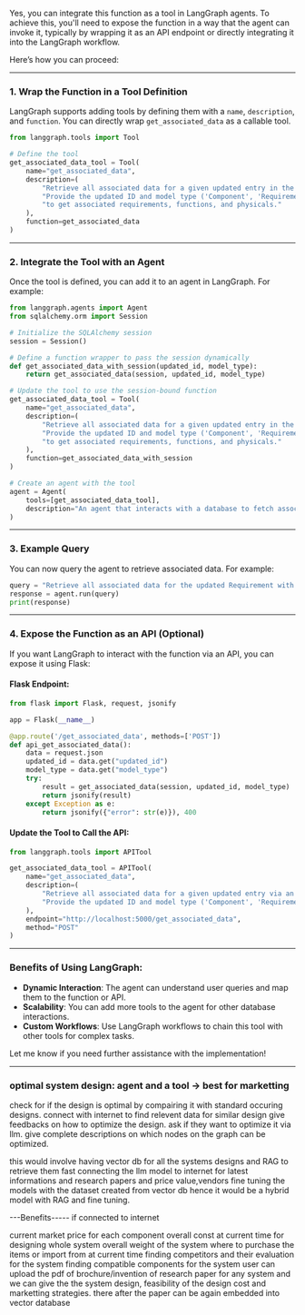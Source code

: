 Yes, you can integrate this function as a tool in LangGraph agents. To achieve this, you'll need to expose the function in a way that the agent can invoke it, typically by wrapping it as an API endpoint or directly integrating it into the LangGraph workflow.

Here’s how you can proceed:

---

### 1. **Wrap the Function in a Tool Definition**
LangGraph supports adding tools by defining them with a `name`, `description`, and `function`. You can directly wrap `get_associated_data` as a callable tool.

```python
from langgraph.tools import Tool

# Define the tool
get_associated_data_tool = Tool(
    name="get_associated_data",
    description=(
        "Retrieve all associated data for a given updated entry in the database. "
        "Provide the updated ID and model type ('Component', 'Requirement', 'Function', or 'Physical') "
        "to get associated requirements, functions, and physicals."
    ),
    function=get_associated_data
)
```

---

### 2. **Integrate the Tool with an Agent**
Once the tool is defined, you can add it to an agent in LangGraph. For example:

```python
from langgraph.agents import Agent
from sqlalchemy.orm import Session

# Initialize the SQLAlchemy session
session = Session()

# Define a function wrapper to pass the session dynamically
def get_associated_data_with_session(updated_id, model_type):
    return get_associated_data(session, updated_id, model_type)

# Update the tool to use the session-bound function
get_associated_data_tool = Tool(
    name="get_associated_data",
    description=(
        "Retrieve all associated data for a given updated entry in the database. "
        "Provide the updated ID and model type ('Component', 'Requirement', 'Function', or 'Physical') "
        "to get associated requirements, functions, and physicals."
    ),
    function=get_associated_data_with_session
)

# Create an agent with the tool
agent = Agent(
    tools=[get_associated_data_tool],
    description="An agent that interacts with a database to fetch associated data."
)
```

---

### 3. **Example Query**
You can now query the agent to retrieve associated data. For example:

```python
query = "Retrieve all associated data for the updated Requirement with ID 1."
response = agent.run(query)
print(response)
```

---

### 4. **Expose the Function as an API (Optional)**
If you want LangGraph to interact with the function via an API, you can expose it using Flask:

#### Flask Endpoint:
```python
from flask import Flask, request, jsonify

app = Flask(__name__)

@app.route('/get_associated_data', methods=['POST'])
def api_get_associated_data():
    data = request.json
    updated_id = data.get("updated_id")
    model_type = data.get("model_type")
    try:
        result = get_associated_data(session, updated_id, model_type)
        return jsonify(result)
    except Exception as e:
        return jsonify({"error": str(e)}), 400
```

#### Update the Tool to Call the API:
```python
from langgraph.tools import APITool

get_associated_data_tool = APITool(
    name="get_associated_data",
    description=(
        "Retrieve all associated data for a given updated entry via an API. "
        "Provide the updated ID and model type ('Component', 'Requirement', 'Function', or 'Physical')."
    ),
    endpoint="http://localhost:5000/get_associated_data",
    method="POST"
)
```

---

### Benefits of Using LangGraph:
- **Dynamic Interaction**: The agent can understand user queries and map them to the function or API.
- **Scalability**: You can add more tools to the agent for other database interactions.
- **Custom Workflows**: Use LangGraph workflows to chain this tool with other tools for complex tasks.

Let me know if you need further assistance with the implementation!




-----------------

### optimal system design: agent and a tool -> best for marketting
check for if the design is optimal by compairing it with standard occuring designs.
connect with internet to find relevent data for similar design
give feedbacks on how to optimize the design. ask if they want to optimize it via llm.
give complete descriptions on which nodes on the graph can be optimized.

this would involve having vector db for all the systems designs and RAG to retrieve them fast
connecting the llm model to internet for latest informations and research papers and price value,vendors
fine tuning the models with the dataset created from vector db
hence it would be a hybrid model with RAG and fine tuning. 


---Benefits----- if connected to internet

current market price for each component
overall const at current time for designing whole system
overall weight of the system
where to purchase the items or import from at current time
finding competitors and their evaluation for the system
finding compatible components for the system
user can upload the pdf of brochure/invention of research paper for any system and we can give the the system design, feasibility of the design cost and marketting strategies. there after the paper can be again embedded into vector database




